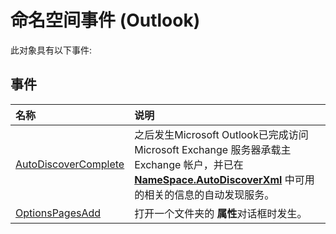 
# 命名空间事件 (Outlook)
此对象具有以下事件:

## 事件



|**名称**|**说明**|
|:-----|:-----|
|[AutoDiscoverComplete](b7cac212-4d38-660e-0caf-48f97035f14a.md)|之后发生Microsoft Outlook已完成访问 Microsoft Exchange 服务器承载主 Exchange 帐户，并已在 **[NameSpace.AutoDiscoverXml](34834000-1f53-2bfb-7546-886c6e2716fd.md)** 中可用的相关的信息的自动发现服务。|
|[OptionsPagesAdd](3f4920bd-ab22-90a7-490a-67122dac6c51.md)|打开一个文件夹的 **属性**对话框时发生。|
